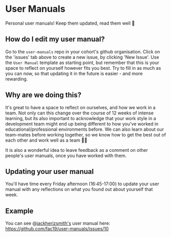 # User Manuals

Personal user manuals! Keep them updated, read them well 📒

## How do I edit my user manual?

Go to the `user-manuals` repo in your cohort's github organisation. Click on the 'issues' tab above to create a new issue, by clicking 'New Issue'.
Use the `User Manual` template as starting point, but remember that this is your space to reflect on yourself however fits you best. Try to fill in as much as you can now, so that updating it in the future is easier - and more rewarding.

## Why are we doing this?

It's great to have a space to reflect on ourselves, and how we work in a team.
Not only can this change over the course of 12 weeks of intense learning, but its also important to acknowledge that your work style in a development team might end up being different to how you've worked in educational/professional environments before. We can also learn about our team-mates before working together, so we know how to get the best out of each other and work well as a team 👭👬

It is also a wonderful idea to leave feedback as a comment on other people's user manuals, once you have worked with them.

## Updating your user manual

You'll have time every Friday afternoon (16:45-17:00) to update your user manual with any reflections on what you found out about yourself that week.

## Example

You can see @[jackherizsmith's](https://github.com/jackherizsmith) user manual here: https://github.com/fac19/user-manuals/issues/10
